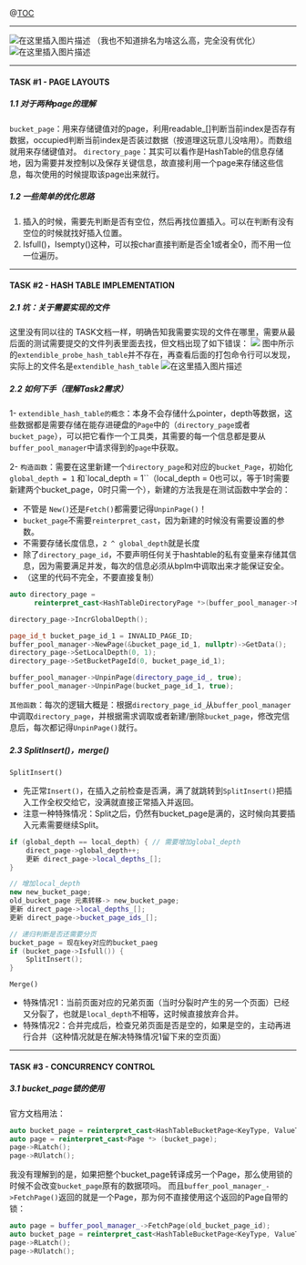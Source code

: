 @[TOC](文章目录)

---
![在这里插入图片描述](https://img-blog.csdnimg.cn/f3172fe6287d493192ffbb20a82661a6.png)
（我也不知道排名为啥这么高，完全没有优化）
![在这里插入图片描述](https://img-blog.csdnimg.cn/fdadc17bafb4474bb06a3d01832206e5.png)

----
#### TASK #1 - PAGE LAYOUTS
##### 1.1 对于两种page的理解
`bucket_page`：用来存储键值对的page，利用readable_[]判断当前index是否存有数据，occupied判断当前index是否装过数据（按道理这玩意儿没啥用）。而数组就用来存储键值对。
`directory_page`：其实可以看作是HashTable的信息存储地，因为需要并发控制以及保存关键信息，故直接利用一个page来存储这些信息，每次使用的时候提取该page出来就行。
##### 1.2 一些简单的优化思路
1. 插入的时候，需要先判断是否有空位，然后再找位置插入。可以在判断有没有空位的时候就找好插入位置。
2. Isfull()，Isempty()这种，可以按char直接判断是否全1或者全0，而不用一位一位遍历。


---
#### TASK #2 - HASH TABLE IMPLEMENTATION
##### 2.1 坑：关于需要实现的文件
这里没有同以往的 TASK文档一样，明确告知我需要实现的文件在哪里，需要从最后面的测试需要提交的文件列表里面去找，但文档出现了如下错误：
![](https://img-blog.csdnimg.cn/3263bb7c71a2417c9175759481380aea.png)
图中所示的`extendible_probe_hash_table`并不存在，再查看后面的打包命令行可以发现，实际上的文件名是`extendible_hash_table`
![在这里插入图片描述](https://img-blog.csdnimg.cn/6fdda0deef9a407cb3f679a9cff4c888.png)
##### 2.2 如何下手（理解Task2需求）
 1- `extendible_hash_table的概念`：本身不会存储什么pointer，depth等数据，这些数据都是需要存储在能存进硬盘的`Page`中的（`directory_page`或者`bucket_page`），可以把它看作一个工具类，其需要的每一个信息都是要从`buffer_pool_manager`中请求得到的`page`中获取。

2- `构造函数`：需要在这里新建一个`directory_page`和对应的`bucket_Page`，初始化`global_depth = 1` 和`local_depth = 1``（local_depth = 0也可以，等于1时需要新建两个bucket_page，0时只需一个），新建的方法我是在测试函数中学会的：
* 不管是 `New()`还是`Fetch()`都需要记得`UnpinPage()`！
* `bucket_page`不需要`reinterpret_cast`，因为新建的时候没有需要设置的参数。
* 不需要存储长度信息，`2 ^ global_depth`就是长度
* 除了`directory_page_id`，不要声明任何关于hashtable的私有变量来存储其信息，因为需要满足并发，每次的信息必须从bplm中调取出来才能保证安全。
* （这里的代码不完全，不要直接复制）
```cpp
auto directory_page =
      reinterpret_cast<HashTableDirectoryPage *>(buffer_pool_manager->NewPage(&directory_page_id_, nullptr)->GetData());

directory_page->IncrGlobalDepth();

page_id_t bucket_page_id_1 = INVALID_PAGE_ID;
buffer_pool_manager->NewPage(&bucket_page_id_1, nullptr)->GetData();
directory_page->SetLocalDepth(0, 1);
directory_page->SetBucketPageId(0, bucket_page_id_1);

buffer_pool_manager->UnpinPage(directory_page_id_, true);
buffer_pool_manager->UnpinPage(bucket_page_id_1, true);

```

`其他函数`：每次的逻辑大概是：根据`directory_page_id_`从`buffer_pool_manager`中调取`directory_page`，并根据需求调取或者新建/删除`bucket_page`，修改完信息后，每次都记得`UnpinPage()`就行。


##### 2.3 SplitInsert()，merge()
`SplitInsert()`
*  先正常`Insert()`，在插入之前检查是否满，满了就跳转到`SplitInsert()`把插入工作全权交给它，没满就直接正常插入并返回。
* 注意一种特殊情况：Split之后，仍然有bucket_page是满的，这时候向其要插入元素需要继续Split。

```cpp
if (global_depth == local_depth) { // 需要增加global_depth
	direct_page->global_depth++;
	更新 direct_page->local_depths_[];
} 

// 增加local_depth
new new_bucket_page;
old_bucket_page 元素转移-> new_bucket_page;
更新 direct_page->local_depths_[];
更新 direct_page->bucket_page_ids_[];

// 递归判断是否还需要分页
bucket_page = 现在key对应的bucket_paeg
if (bucket_page->Isfull()) {
	SplitInsert();
}
```
`Merge()`
* 特殊情况1：当前页面对应的兄弟页面（当时分裂时产生的另一个页面）已经又分裂了，也就是`local_depth`不相等，这时候直接放弃合并。
* 特殊情况2：合并完成后，检查兄弟页面是否是空的，如果是空的，主动再进行合并（这种情况就是在解决特殊情况1留下来的空页面）


---
#### TASK #3 - CONCURRENCY CONTROL
##### 3.1  bucket_page锁的使用
官方文档用法：
```cpp
auto bucket_page = reinterpret_cast<HashTableBucketPage<KeyType, ValueType, KeyComparator> *>(buffer_pool_manager_->FetchPage(old_bucket_page_id)->GetData());
auto page = reinterpret_cast<Page *> (bucket_page);
page->RLatch();
page->RUlatch();
```
我没有理解到的是，如果把整个bucket_page转译成另一个Page，那么使用锁的时候不会改变`bucket_page`原有的数据项吗。
而且`buffer_pool_manager_->FetchPage()`返回的就是一个Page，那为何不直接使用这个返回的Page自带的锁：
```cpp
auto page = buffer_pool_manager_->FetchPage(old_bucket_page_id);
auto bucket_page = reinterpret_cast<HashTableBucketPage<KeyType, ValueType, KeyComparator> *> (page->GetData());
page->RLatch();
page->RUlatch();
```